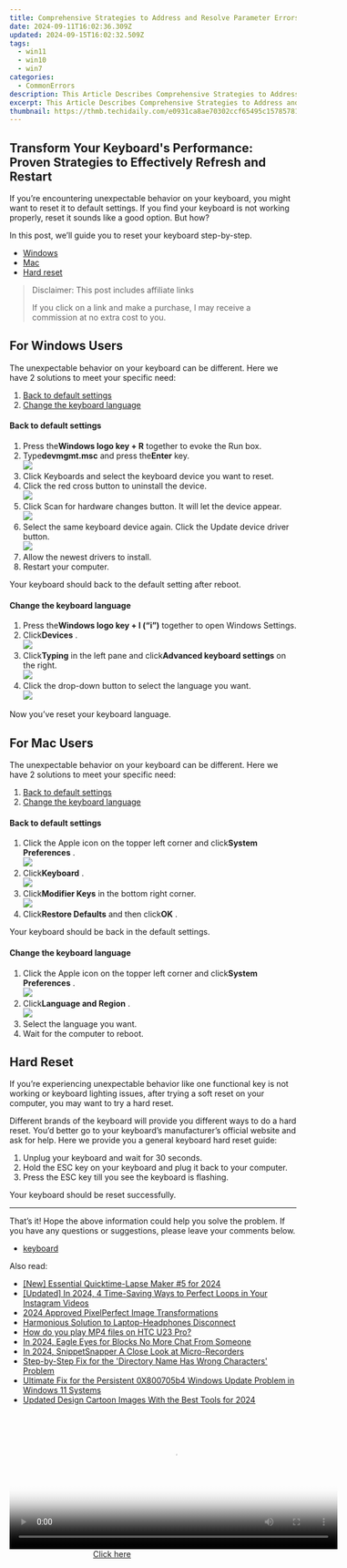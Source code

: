 ```yaml
---
title: Comprehensive Strategies to Address and Resolve Parameter Errors
date: 2024-09-11T16:02:36.309Z
updated: 2024-09-15T16:02:32.509Z
tags:
  - win11
  - win10
  - win7
categories:
  - CommonErrors
description: This Article Describes Comprehensive Strategies to Address and Resolve Parameter Errors
excerpt: This Article Describes Comprehensive Strategies to Address and Resolve Parameter Errors
thumbnail: https://thmb.techidaily.com/e0931ca8ae70302ccf65495c157857813d9635f220741e3706882a186a67e4d8.jpg
---
```


## Transform Your Keyboard's Performance: Proven Strategies to Effectively Refresh and Restart

If you’re encountering unexpectable behavior on your keyboard, you might want to reset it to default settings. If you find your keyboard is not working properly, reset it sounds like a good option. But how?

In this post, we’ll guide you to reset your keyboard step-by-step.

* [Windows](https://tools.techidaily.com/drivereasy/download/)
* [Mac](https://tools.techidaily.com/drivereasy/download/)
* [Hard reset](https://tools.techidaily.com/drivereasy/download/)

>  Disclaimer: This post includes affiliate links
>
>  If you click on a link and make a purchase, I may receive a commission at no extra cost to you.
>

## For Windows Users

 The unexpectable behavior on your keyboard can be different. Here we have 2 solutions to meet your specific need:

1. [Back to default settings](https://tools.techidaily.com/drivereasy/download/)
2. [Change the keyboard language](https://tools.techidaily.com/drivereasy/download/)

#### Back to default settings

1. Press the**Windows logo key + R** together to evoke the Run box.
2. Type**devmgmt.msc** and press the**Enter** key.  
![](https://images.drivereasy.com/wp-content/uploads/2019/07/device-manager-2.jpg)
3. Click Keyboards and select the keyboard device you want to reset.
4. Click the red cross button to uninstall the device.  
![](https://images.drivereasy.com/wp-content/uploads/2019/10/x.jpg)
5. Click Scan for hardware changes button. It will let the device appear.  
![](https://images.drivereasy.com/wp-content/uploads/2019/10/search-6.jpg)
6. Select the same keyboard device again. Click the Update device driver button.  
![](https://images.drivereasy.com/wp-content/uploads/2019/10/update-4.jpg)
7. Allow the newest drivers to install.
8. Restart your computer.

Your keyboard should back to the default setting after reboot.

#### Change the keyboard language

1. Press the**Windows logo key + I (“i”)** together to open Windows Settings.
2. Click**Devices** .  
![](https://images.drivereasy.com/wp-content/uploads/2019/10/device-1.jpg)
3. Click**Typing** in the left pane and click**Advanced keyboard settings** on the right.  
![](https://images.drivereasy.com/wp-content/uploads/2019/10/type.jpg)
4. Click the drop-down button to select the language you want.  
![](https://images.drivereasy.com/wp-content/uploads/2019/10/language.jpg)

Now you’ve reset your keyboard language.

## For Mac Users

 The unexpectable behavior on your keyboard can be different. Here we have 2 solutions to meet your specific need:

1. [Back to default settings](https://tools.techidaily.com/drivereasy/download/)
2. [Change the keyboard language](https://tools.techidaily.com/drivereasy/download/)

#### Back to default settings

1. Click the Apple icon on the topper left corner and click**System Preferences** .  
![](https://images.drivereasy.com/wp-content/uploads/2019/10/Snap841.jpg)
2. Click**Keyboard** .  
![](https://images.drivereasy.com/wp-content/uploads/2019/10/keyboard.jpg)
3. Click**Modifier Keys** in the bottom right corner.  
![](https://images.drivereasy.com/wp-content/uploads/2019/10/modi.jpg)
4. Click**Restore Defaults** and then click**OK** .

Your keyboard should be back in the default settings.

#### Change the keyboard language

1. Click the Apple icon on the topper left corner and click**System Preferences** .  
![](https://images.drivereasy.com/wp-content/uploads/2019/10/Snap841.jpg)
2. Click**Language and Region** .  
![](https://images.drivereasy.com/wp-content/uploads/2019/10/lugange.jpg)
3. Select the language you want.
4. Wait for the computer to reboot.

## Hard Reset

 If you’re experiencing unexpectable behavior like one functional key is not working or keyboard lighting issues, after trying a soft reset on your computer, you may want to try a hard reset.

 Different brands of the keyboard will provide you different ways to do a hard reset. You’d better go to your keyboard’s manufacturer’s official website and ask for help. Here we provide you a general keyboard hard reset guide:

1. Unplug your keyboard and wait for 30 seconds.
2. Hold the ESC key on your keyboard and plug it back to your computer.
3. Press the ESC key till you see the keyboard is flashing.

Your keyboard should be reset successfully.

---

 That’s it! Hope the above information could help you solve the problem. If you have any questions or suggestions, please leave your comments below.

* [keyboard](https://tools.techidaily.com/drivereasy/download/)

<ins class="adsbygoogle"
     style="display:block"
     data-ad-format="autorelaxed"
     data-ad-client="ca-pub-7571918770474297"
     data-ad-slot="1223367746"></ins>

<ins class="adsbygoogle"
     style="display:block"
     data-ad-client="ca-pub-7571918770474297"
     data-ad-slot="8358498916"
     data-ad-format="auto"
     data-full-width-responsive="true"></ins>

<span class="atpl-alsoreadstyle">Also read:</span>
<div><ul>
<li><a href="https://video-capture.techidaily.com/new-essential-quicktime-lapse-maker-5-for-2024/"><u>[New] Essential Quicktime-Lapse Maker #5 for 2024</u></a></li>
<li><a href="https://instagram-video-recordings.techidaily.com/updated-in-2024-4-time-saving-ways-to-perfect-loops-in-your-instagram-videos/"><u>[Updated] In 2024, 4 Time-Saving Ways to Perfect Loops in Your Instagram Videos</u></a></li>
<li><a href="https://fox-friendly.techidaily.com/2024-approved-pixelperfect-image-transformations/"><u>2024 Approved PixelPerfect Image Transformations</u></a></li>
<li><a href="https://common-error.techidaily.com/harmonious-solution-to-laptop-headphones-disconnect/"><u>Harmonious Solution to Laptop-Headphones Disconnect</u></a></li>
<li><a href="https://phone-solutions.techidaily.com/how-do-you-play-mp4-files-on-htc-u23-pro-by-aiseesoft-video-converter-play-mp4-on-android/"><u>How do you play MP4 files on HTC U23 Pro?</u></a></li>
<li><a href="https://snapchat-videos.techidaily.com/in-2024-eagle-eyes-for-blocks-no-more-chat-from-someone/"><u>In 2024, Eagle Eyes for Blocks No More Chat From Someone</u></a></li>
<li><a href="https://screen-activity-recording.techidaily.com/in-2024-snippetsnapper-a-close-look-at-micro-recorders/"><u>In 2024, SnippetSnapper A Close Look at Micro-Recorders</u></a></li>
<li><a href="https://common-error.techidaily.com/step-by-step-fix-for-the-directory-name-has-wrong-characters-problem/"><u>Step-by-Step Fix for the 'Directory Name Has Wrong Characters' Problem</u></a></li>
<li><a href="https://common-error.techidaily.com/ultimate-fix-for-the-persistent-0x800705b4-windows-update-problem-in-windows-11-systems/"><u>Ultimate Fix for the Persistent 0X800705b4 Windows Update Problem in Windows 11 Systems</u></a></li>
<li><a href="https://ai-topics.techidaily.com/updated-design-cartoon-images-with-the-best-tools-for-2024/"><u>Updated Design Cartoon Images With the Best Tools for 2024</u></a></li>
</ul></div>

<!-- affiliate ads begin -->
<span id="1982485">
					<video width="576" height="240" style="cursor:pointer"
           poster="//a.impactradius-go.com/display-clicktoplayimage/1982485.png"
           onclick="if(!this.playClicked){this.play();this.setAttribute('controls',true);this.playClicked=true;}">
	   <source src="//a.impactradius-go.com/display-ad/22993-1982485">
	   <img src="//a.impactradius-go.com/display-clicktoplayimage/1982485.png" style="border: none; height: 100%; width: 100%; object-fit: contain">
	</video>
	<div style="width:360px;text-align:center"><a href="javascript:window.open(decodeURIComponent('https%3A%2F%2Fhomestyler.sjv.io%2Fc%2F5597632%2F1982485%2F22993'), '_blank');void(0);">Click here</a></div>
</span>
<img height="0" width="0" src="https://imp.pxf.io/i/5597632/1982485/22993" style="position:absolute;visibility:hidden;" border="0" />
<!-- affiliate ads end -->

